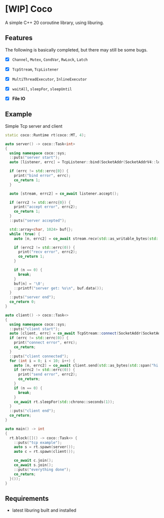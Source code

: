 # [WIP]  Coco
A simple C++ 20 coroutine library, using liburing.

## Features
The following is basically completed, but there may still be some bugs.
- [x] `Channel`, `Mutex`, `CondVar`, `RwLock`, `Latch`
- [x] `TcpStream`, `TcpListener`
- [x] `MultiThreadExecutor`, `InlineExecutor`
- [x] `waitAll`, `sleepFor`, `sleepUntil`
- [x] **File IO**


## Example
Simple Tcp server and client
```cpp
static coco::Runtime rt(coco::MT, 4);

auto server() -> coco::Task<int>
{
  using namespace coco::sys;
  ::puts("server start");
  auto [listener, errc] = TcpListener::bind(SocketAddr(SocketAddrV4::localhost(2333)));

  if (errc != std::errc{0}) {
    print("bind error", errc);
    co_return 1;
  }

  auto [stream, errc2] = co_await listener.accept();

  if (errc2 != std::errc{0}) {
    print("accept error", errc2);
    co_return 1;
  }
  ::puts("server accepted");

  std::array<char, 1024> buf{};
  while (true) {
    auto [n, errc2] = co_await stream.recv(std::as_writable_bytes(std::span(buf)));

    if (errc2 != std::errc(0)) {
      print("recv error", errc2);
      co_return 1;
    }

    if (n == 0) {
      break;
    }
    buf[n] = '\0';
    ::printf("server get: %s\n", buf.data());
  }
  ::puts("server end");
  co_return 0;
}

auto client() -> coco::Task<>
{
  using namespace coco::sys;
  ::puts("client start");
  auto [client, errc] = co_await TcpStream::connect(SocketAddr(SocketAddrV4::localhost(2333)));
  if (errc != std::errc(0)) {
    print("connect error", errc);
    co_return;
  }
  ::puts("client connected");
  for (int i = 0; i < 10; i++) {
    auto [n, errc2] = co_await client.send(std::as_bytes(std::span("hi server")));
    if (errc2 != std::errc(0)) {
      print("send error", errc2);
      co_return;
    }
    if (n == 0) {
      break;
    }
    co_await rt.sleepFor(std::chrono::seconds(1));
  }
  ::puts("client end");
  co_return;
}

auto main() -> int
{
  rt.block([]() -> coco::Task<> {
    ::puts("tcp example");
    auto s = rt.spawn(server());
    auto c = rt.spawn(client());

    co_await c.join();
    co_await s.join();
    ::puts("everything done");
    co_return;
  }());
}
```
## Requirements
- latest liburing built and installed